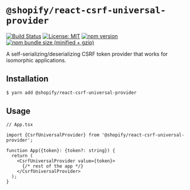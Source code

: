 # `@shopify/react-csrf-universal-provider`

[![Build Status](https://travis-ci.org/Shopify/quilt.svg?branch=master)](https://travis-ci.org/Shopify/quilt)
[![License: MIT](https://img.shields.io/badge/License-MIT-green.svg)](LICENSE.md) [![npm version](https://badge.fury.io/js/%40shopify%2Freact-csrf-universal-provider.svg)](https://badge.fury.io/js/%40shopify%2Freact-csrf-universal-provider.svg) [![npm bundle size (minified + gzip)](https://img.shields.io/bundlephobia/minzip/@shopify/react-csrf-universal-provider.svg)](https://img.shields.io/bundlephobia/minzip/@shopify/react-csrf-universal-provider.svg)

A self-serializing/deserializing CSRF token provider that works for isomorphic applications.

## Installation

```bash
$ yarn add @shopify/react-csrf-universal-provider
```

## Usage

```tsx
// App.tsx

import {CsrfUniversalProvider} from '@shopify/react-csrf-universal-provider';

function App({token}: {token?: string}) {
  return (
    <CsrfUniversalProvider value={token}>
      {/* rest of the app */}
    </CsrfUniversalProvider>
  );
}
```
